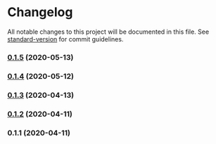 # Changelog

All notable changes to this project will be documented in this file. See [standard-version](https://github.com/conventional-changelog/standard-version) for commit guidelines.

### [0.1.5](https://github.com/wishy-gift/html-include-chunks-webpack-plugin/compare/v0.1.4...v0.1.5) (2020-05-13)

### [0.1.4](https://github.com/wishy-gift/html-include-chunks-webpack-plugin/compare/v0.1.3...v0.1.4) (2020-05-12)

### [0.1.3](https://github.com/wishy-gift/html-include-chunks-webpack-plugin/compare/v0.1.2...v0.1.3) (2020-04-13)

### [0.1.2](https://github.com/wishy-gift/html-include-chunks-webpack-plugin/compare/v0.1.1...v0.1.2) (2020-04-11)

### 0.1.1 (2020-04-11)
